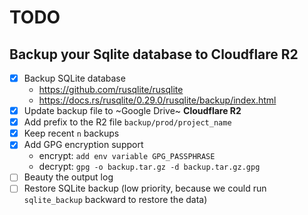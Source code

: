 # TODO

## Backup your Sqlite database to Cloudflare R2

- [x] Backup SQLite database
  - https://github.com/rusqlite/rusqlite
  - https://docs.rs/rusqlite/0.29.0/rusqlite/backup/index.html
- [x] Update backup file to ~Google Drive~ **Cloudflare R2**
- [x] Add prefix to the R2 file `backup/prod/project_name`
- [x] Keep recent `n` backups
- [x] Add GPG encryption support
  - encrypt: `add env variable GPG_PASSPHRASE`
  - decrypt: `gpg -o backup.tar.gz -d backup.tar.gz.gpg`
- [ ] Beauty the output log
- [ ] Restore SQLite backup (low priority, because we could run `sqlite_backup` backward to restore the data)

